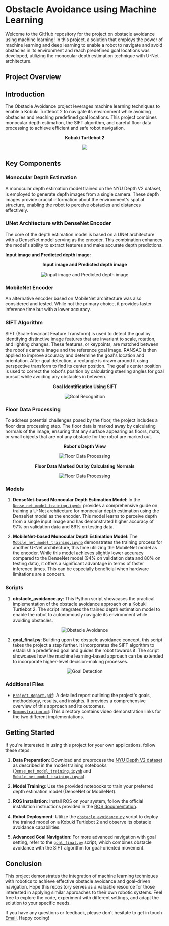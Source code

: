 # Obstacle Avoidance using Machine Learning

Welcome to the GitHub repository for the project on obstacle avoidance using machine learning! In this project, a solution that employs the power of machine learning and deep learning to enable a robot to navigate and avoid obstacles in its environment and reach predefined goal locations was developed, utilizing the monocular depth estimation technique with U-Net architecture. 

## Project Overview

## Introduction
The Obstacle Avoidance project leverages machine learning techniques to enable a Kobuki Turtlebot 2 to navigate its environment while avoiding obstacles and reaching predefined goal locations. This project combines monocular depth estimation, the SIFT algorithm, and careful floor data processing to achieve efficient and safe robot navigation.
<div align="center">
    <p><strong>Kobuki Turtlebot 2</strong></p>
    <img src="https://github.com/Shrey5555/Obstacle-Avoidance-Using-Machine-Learning/assets/136813149/c3b77f59-bca4-4732-9e47-f11abe129b70">
</div>

## Key Components

### Monocular Depth Estimation
A monocular depth estimation model trained on the NYU Depth V2 dataset, is employed to generate depth images from a single camera. These depth images provide crucial information about the environment's spatial structure, enabling the robot to perceive obstacles and distances effectively.

### UNet Architecture with DenseNet Encoder
The core of the depth estimation model is based on a UNet architecture with a DenseNet model serving as the encoder. This combination enhances the model's ability to extract features and make accurate depth predictions.

**Input image and Predicted depth image:**

<div align="center">
    <p><strong>Input image and Predicted depth image</strong></p>
    <img src="https://github.com/Shrey5555/Obstacle-Avoidance-Using-Machine-Learning/assets/136813149/4455cb8f-8188-4b5c-b5c0-5192aeb89f09" alt="Input image and Predicted depth image">
</div>

### MobileNet Encoder
An alternative encoder based on MobileNet architecture was also considered and tested. While not the primary choice, it provides faster inference time but with a lower accuracy.

### SIFT Algorithm
SIFT (Scale-Invariant Feature Transform) is used to detect the goal by identifying distinctive image features that are invariant to scale, rotation, and lighting changes. These features, or keypoints, are matched between the robot's camera image and the reference goal image. RANSAC is then applied to improve accuracy and determine the goal's location and orientation. After goal detection, a rectangle is drawn around it using perspective transform to find its center position. The goal's center position is used to correct the robot's position by calculating steering angles for goal pursuit while avoiding any obstacles in between.

<div align="center">
    <p><strong>Goal Identification Using SIFT</strong></p>
    <img src="https://github.com/Shrey5555/Obstacle-Avoidance-Using-Machine-Learning/assets/136813149/cffd66a2-d6b4-481f-8931-94837eba3dcd" alt="Goal Recognition">
</div>

### Floor Data Processing
To address potential challenges posed by the floor, the project includes a floor data processing step. The floor data is marked away by calculating normals of the image, ensuring that any surface appearing as floors, mats, or small objects that are not any obstacle for the robot are marked out.

<div align="center">
    <p><strong>Robot's Depth View</strong></p>
    <img src="https://github.com/Shrey5555/Obstacle-Avoidance-Using-Machine-Learning/assets/136813149/27fec476-0706-48d9-9f47-2497969db6a0" alt="Floor Data Processing">
</div>
<div align="center">
    <p><strong>Floor Data Marked Out by Calculating Normals</strong></p>
    <img src="https://github.com/Shrey5555/Obstacle-Avoidance-Using-Machine-Learning/assets/136813149/dd88a52f-fb9b-41ab-9970-18d6f309626" alt="Floor Data Processing">
</div>

### Models

1. **DenseNet-based Monocular Depth Estimation Model**: In the [`Dense_net_model_training.ipynb`](Dense_net_model_training.ipynb), provides a comprehensive guide on training a U-Net architecture for monocular depth estimation using the DenseNet model as the encoder. This model learns to perceive depth from a single input image and has demonstrated higher accuracy of 97% on validation data and 86% on testing data.

2. **MobileNet-based Monocular Depth Estimation Model**: The [`Mobile_net_model_training.ipynb`](Mobile_net_model_training.ipynb) demonstrates the training process for another U-Net architecture, this time utilizing the MobileNet model as the encoder. While this model achieves slightly lower accuracy compared to the DenseNet model (94% on validation data and 80% on testing data), it offers a significant advantage in terms of faster inference times. This can be especially beneficial when hardware limitations are a concern.

### Scripts

1. **obstacle_avoidance.py**: This Python script showcases the practical implementation of the obstacle avoidance approach on a Kobuki Turtlebot 2. The script integrates the trained depth estimation model to enable the robot to autonomously navigate its environment while avoiding obstacles.
<div align="center">
  <p></p>
</div>
<p align="center">
  <img src="https://github.com/Shrey5555/Obstacle-Avoidance-Using-Machine-Learning/assets/136813149/c344830a-358d-4879-ad16-4b14cb07c51f" alt="Obstacle Avoidance">
</p>
<div align="center">
  <p></p>
</div>

2. **goal_final.py**: Building upon the obstacle avoidance concept, this script takes the project a step further. It incorporates the SIFT algorithm to establish a predefined goal and guides the robot towards it. The script showcases how the machine learning-based approach can be extended to incorporate higher-level decision-making processes.
<div align="center">
  <p></p>
</div>
<p align="center">
  <img src="https://github.com/Shrey5555/Obstacle-Avoidance-Using-Machine-Learning/assets/136813149/0b109ff9-0f5d-4b7c-ba58-be23c0575b78" alt="Goal Detection">
</p>
<div align="center">
  <p></p>
</div>

### Additional Files

- [`Project_Report.pdf`](Project_Report.pdf): A detailed report outlining the project's goals, methodology, results, and insights. It provides a comprehensive overview of this approach and its outcomes.
- [`Demonstration.md`](Demonstration.md): This directory contains video demonstration links for the two different implementations.

## Getting Started

If you're interested in using this project for your own applications, follow these steps:

1. **Data Preparation**: Download and preprocess the [NYU Depth V2 dataset](https://cs.nyu.edu/~silberman/datasets/nyu_depth_v2.html) as described in the model training notebooks ([`Dense_net_model_training.ipynb`](Dense_net_model_training.ipynb) and [`Mobile_net_model_training.ipynb`](Mobile_net_model_training.ipynb)).

2. **Model Training**: Use the provided notebooks to train your preferred depth estimation model (DenseNet or MobileNet).
   
3. **ROS Installation**: Install ROS on your system, follow the official installation instructions provided in the [ROS documentation](https://wiki.ros.org/noetic/Installation/Ubuntu).

4. **Robot Deployment**: Utilize the [`obstacle_avoidance.py`](obstacle_avoidance.py) script to deploy the trained model on a Kobuki Turtlebot 2 and observe its obstacle avoidance capabilities.

5. **Advanced Goal Navigation**: For more advanced navigation with goal setting, refer to the [`goal_final.py`](goal_final.py) script, which combines obstacle avoidance with the SIFT algorithm for goal-oriented movement.

## Conclusion

This project demonstrates the integration of machine learning techniques with robotics to achieve effective obstacle avoidance and goal-driven navigation. Hope this repository serves as a valuable resource for those interested in applying similar approaches to their own robotic systems. Feel free to explore the code, experiment with different settings, and adapt the solution to your specific needs.

If you have any questions or feedback, please don't hesitate to get in touch [Email](mailto:shreygupta0509@gmail.com). Happy coding!

